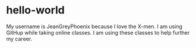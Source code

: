 # hello-world
My username is JeanGreyPhoenix because I love the X-men.
I am using GitHup while taking online classes. 
I am using these classes to help further my career.
